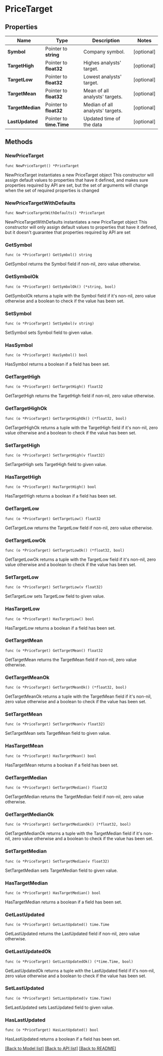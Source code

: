 # PriceTarget

## Properties

Name | Type | Description | Notes
------------ | ------------- | ------------- | -------------
**Symbol** | Pointer to **string** | Company symbol. | [optional] 
**TargetHigh** | Pointer to **float32** | Highes analysts&#39; target. | [optional] 
**TargetLow** | Pointer to **float32** | Lowest analysts&#39; target. | [optional] 
**TargetMean** | Pointer to **float32** | Mean of all analysts&#39; targets. | [optional] 
**TargetMedian** | Pointer to **float32** | Median of all analysts&#39; targets. | [optional] 
**LastUpdated** | Pointer to **time.Time** | Updated time of the data | [optional] 

## Methods

### NewPriceTarget

`func NewPriceTarget() *PriceTarget`

NewPriceTarget instantiates a new PriceTarget object
This constructor will assign default values to properties that have it defined,
and makes sure properties required by API are set, but the set of arguments
will change when the set of required properties is changed

### NewPriceTargetWithDefaults

`func NewPriceTargetWithDefaults() *PriceTarget`

NewPriceTargetWithDefaults instantiates a new PriceTarget object
This constructor will only assign default values to properties that have it defined,
but it doesn't guarantee that properties required by API are set

### GetSymbol

`func (o *PriceTarget) GetSymbol() string`

GetSymbol returns the Symbol field if non-nil, zero value otherwise.

### GetSymbolOk

`func (o *PriceTarget) GetSymbolOk() (*string, bool)`

GetSymbolOk returns a tuple with the Symbol field if it's non-nil, zero value otherwise
and a boolean to check if the value has been set.

### SetSymbol

`func (o *PriceTarget) SetSymbol(v string)`

SetSymbol sets Symbol field to given value.

### HasSymbol

`func (o *PriceTarget) HasSymbol() bool`

HasSymbol returns a boolean if a field has been set.

### GetTargetHigh

`func (o *PriceTarget) GetTargetHigh() float32`

GetTargetHigh returns the TargetHigh field if non-nil, zero value otherwise.

### GetTargetHighOk

`func (o *PriceTarget) GetTargetHighOk() (*float32, bool)`

GetTargetHighOk returns a tuple with the TargetHigh field if it's non-nil, zero value otherwise
and a boolean to check if the value has been set.

### SetTargetHigh

`func (o *PriceTarget) SetTargetHigh(v float32)`

SetTargetHigh sets TargetHigh field to given value.

### HasTargetHigh

`func (o *PriceTarget) HasTargetHigh() bool`

HasTargetHigh returns a boolean if a field has been set.

### GetTargetLow

`func (o *PriceTarget) GetTargetLow() float32`

GetTargetLow returns the TargetLow field if non-nil, zero value otherwise.

### GetTargetLowOk

`func (o *PriceTarget) GetTargetLowOk() (*float32, bool)`

GetTargetLowOk returns a tuple with the TargetLow field if it's non-nil, zero value otherwise
and a boolean to check if the value has been set.

### SetTargetLow

`func (o *PriceTarget) SetTargetLow(v float32)`

SetTargetLow sets TargetLow field to given value.

### HasTargetLow

`func (o *PriceTarget) HasTargetLow() bool`

HasTargetLow returns a boolean if a field has been set.

### GetTargetMean

`func (o *PriceTarget) GetTargetMean() float32`

GetTargetMean returns the TargetMean field if non-nil, zero value otherwise.

### GetTargetMeanOk

`func (o *PriceTarget) GetTargetMeanOk() (*float32, bool)`

GetTargetMeanOk returns a tuple with the TargetMean field if it's non-nil, zero value otherwise
and a boolean to check if the value has been set.

### SetTargetMean

`func (o *PriceTarget) SetTargetMean(v float32)`

SetTargetMean sets TargetMean field to given value.

### HasTargetMean

`func (o *PriceTarget) HasTargetMean() bool`

HasTargetMean returns a boolean if a field has been set.

### GetTargetMedian

`func (o *PriceTarget) GetTargetMedian() float32`

GetTargetMedian returns the TargetMedian field if non-nil, zero value otherwise.

### GetTargetMedianOk

`func (o *PriceTarget) GetTargetMedianOk() (*float32, bool)`

GetTargetMedianOk returns a tuple with the TargetMedian field if it's non-nil, zero value otherwise
and a boolean to check if the value has been set.

### SetTargetMedian

`func (o *PriceTarget) SetTargetMedian(v float32)`

SetTargetMedian sets TargetMedian field to given value.

### HasTargetMedian

`func (o *PriceTarget) HasTargetMedian() bool`

HasTargetMedian returns a boolean if a field has been set.

### GetLastUpdated

`func (o *PriceTarget) GetLastUpdated() time.Time`

GetLastUpdated returns the LastUpdated field if non-nil, zero value otherwise.

### GetLastUpdatedOk

`func (o *PriceTarget) GetLastUpdatedOk() (*time.Time, bool)`

GetLastUpdatedOk returns a tuple with the LastUpdated field if it's non-nil, zero value otherwise
and a boolean to check if the value has been set.

### SetLastUpdated

`func (o *PriceTarget) SetLastUpdated(v time.Time)`

SetLastUpdated sets LastUpdated field to given value.

### HasLastUpdated

`func (o *PriceTarget) HasLastUpdated() bool`

HasLastUpdated returns a boolean if a field has been set.


[[Back to Model list]](../README.md#documentation-for-models) [[Back to API list]](../README.md#documentation-for-api-endpoints) [[Back to README]](../README.md)


